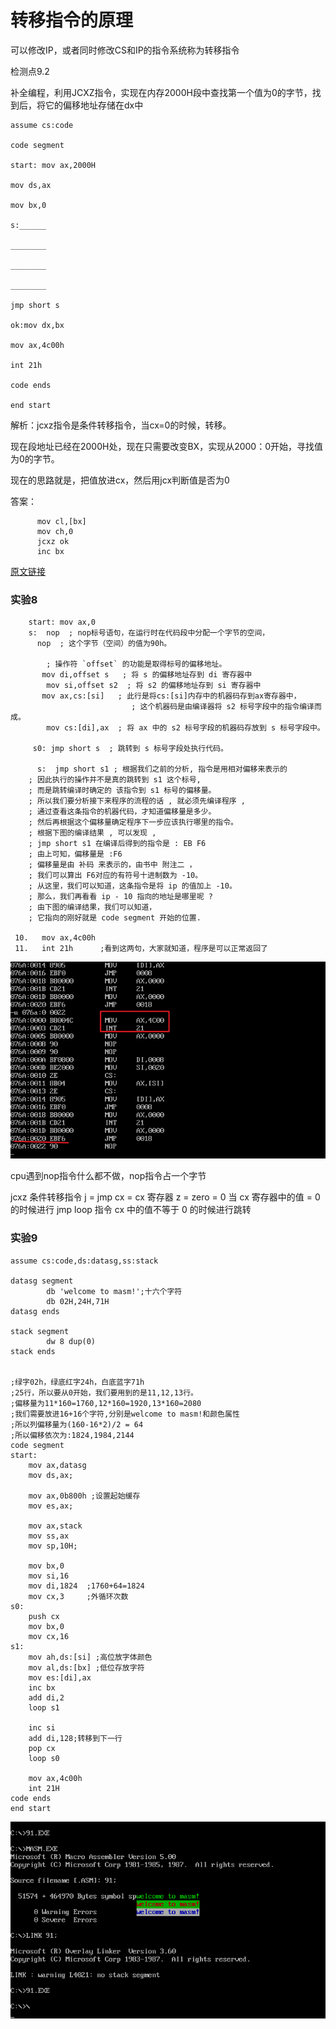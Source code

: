 # 转移指令的原理

可以修改IP，或者同时修改CS和IP的指令系统称为转移指令

检测点9.2

补全编程，利用JCXZ指令，实现在内存2000H段中查找第一个值为0的字节，找到后，将它的偏移地址存储在dx中

```assembly
assume cs:code

code segment 

start: mov ax,2000H

mov ds,ax

mov bx,0

s:______

________

________

________

jmp short s

ok:mov dx,bx

mov ax,4c00h

int 21h

code ends

end start
```



解析：jcxz指令是条件转移指令，当cx=0的时候，转移。

现在段地址已经在2000H处，现在只需要改变BX，实现从2000：0开始，寻找值为0的字节。

现在的思路就是，把值放进cx，然后用jcx判断值是否为0

答案：

```assembly
      mov cl,[bx]
      mov ch,0
      jcxz ok
      inc bx
```


[原文链接](https://blog.csdn.net/syh666233/article/details/82284090)

### 实验8

```assembly
 	start: mov ax,0
    s:  nop  ; nop标号语句，在运行时在代码段中分配一个字节的空间，
      nop  ; 这个字节（空间）的值为90h。
        
        ; 操作符 `offset` 的功能是取得标号的偏移地址。
       mov di,offset s   ; 将 s 的偏移地址存到 di 寄存器中
        mov si,offset s2  ; 将 s2 的偏移地址存到 si 寄存器中
       mov ax,cs:[si]   ; 此行是将cs:[si]内存中的机器码存到ax寄存器中，
                           ; 这个机器码是由编译器将 s2 标号字段中的指令编译而成。
        mov cs:[di],ax  ; 将 ax 中的 s2 标号字段的机器码存放到 s 标号字段中。

     s0: jmp short s  ; 跳转到 s 标号字段处执行代码。

      s:  jmp short s1 ; 根据我们之前的分析, 指令是用相对偏移来表示的
    ; 因此执行的操作并不是真的跳转到 s1 这个标号, 
    ; 而是跳转编译时确定的 该指令到 s1 标号的偏移量。
    ; 所以我们要分析接下来程序的流程的话 , 就必须先编译程序 , 
    ; 通过查看这条指令的机器代码，才知道偏移量是多少。
    ; 然后再根据这个偏移量确定程序下一步应该执行哪里的指令。
    ; 根据下图的编译结果 , 可以发现 , 
    ; jmp short s1 在编译后得到的指令是 : EB F6
    ; 由上可知，偏移量是 :F6 
    ; 偏移量是由 补码 来表示的，由书中 附注二 ，
    ; 我们可以算出 F6对应的有符号十进制数为 -10。
    ; 从这里，我们可以知道，这条指令是将 ip 的值加上 -10。
    ; 那么，我们再看看 ip - 10 指向的地址是哪里呢 ? 
    ; 由下图的编译结果，我们可以知道，
    ; 它指向的刚好就是 code segment 开始的位置.

 10.   mov ax,4c00h
 11.   int 21h      ;看到这两句，大家就知道，程序是可以正常返回了
```

![image-20200510184621495](images\image-20200510184621495.png)

cpu遇到nop指令什么都不做，nop指令占一个字节

jcxz 条件转移指令
j = jmp   cx = cx 寄存器 z = zero = 0
当 cx 寄存器中的值 = 0 的时候进行 jmp
loop 指令 cx 中的值不等于 0 的时候进行跳转

### 实验9

```assembly
assume cs:code,ds:datasg,ss:stack
 
datasg segment
		db 'welcome to masm!';十六个字符
		db 02H,24H,71H
datasg ends
 
stack segment
		dw 8 dup(0)
stack ends
 
 
;绿字02h，绿底红字24h，白底蓝字71h
;25行，所以要从0开始，我们要用到的是11,12,13行。
;偏移量为11*160=1760,12*160=1920,13*160=2080
;我们需要放进16+16个字符,分别是welcome to masm!和颜色属性
;所以列偏移量为(160-16*2)/2 = 64
;所以偏移依次为:1824,1984,2144
code segment 
start:
	mov ax,datasg 
	mov ds,ax;
 
	mov ax,0b800h ;设置起始缓存
	mov es,ax;
 
	mov ax,stack
	mov ss,ax 
	mov sp,10H;
 
	mov bx,0
	mov si,16
	mov di,1824  ;1760+64=1824
	mov cx,3     ;外循环次数
s0:
	push cx
	mov bx,0
	mov cx,16
s1:
	mov ah,ds:[si] ;高位放字体颜色
	mov al,ds:[bx] ;低位存放字符
	mov es:[di],ax
	inc bx
	add di,2
	loop s1
	
	inc si
	add di,128;转移到下一行
	pop cx
	loop s0
 
	mov ax,4c00h
	int 21H
code ends 
end start 

```

![image-20200510223051679](images\image-20200510223051679.png)
